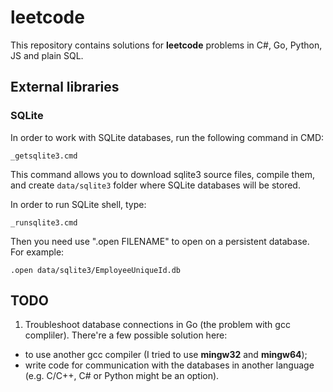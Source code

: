 # leetcode 

This repository contains solutions for **leetcode** problems in C#, Go, Python, JS and plain SQL. 

## External libraries 

### SQLite

In order to work with SQLite databases, run the following command in CMD: 
```
_getsqlite3.cmd
```

This command allows you to download sqlite3 source files, compile them, and create `data/sqlite3` folder where SQLite databases will be stored. 

In order to run SQLite shell, type: 
```
_runsqlite3.cmd
```

Then you need use ".open FILENAME" to open on a persistent database. For example: 
```
.open data/sqlite3/EmployeeUniqueId.db
```

## TODO 

1. Troubleshoot database connections in Go (the problem with gcc compliler). There're a few possible solution here: 
- to use another gcc compiler (I tried to use **mingw32** and **mingw64**); 
- write code for communication with the databases in another language (e.g. C/C++, C# or Python might be an option). 
